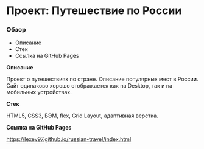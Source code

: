 # Проект: Путешествие по России

### Обзор
* Описание
* Стек
* Ссылка на GitHub Pages

**Описание**

Проект о путешествиях по стране. Описание популярных мест в России.
Сайт одинаково хорошо отображается как на Desktop, так и на мобильных устройствах.

**Стек**

HTML5, CSS3, БЭМ, flex, Grid Layout, адаптивная верстка.

**Ссылка на GitHub Pages**

https://lexev97.github.io/russian-travel/index.html

